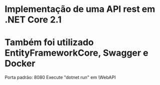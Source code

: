 # Implementação de uma API rest em .NET Core 2.1
# Também foi utilizado EntityFrameworkCore, Swagger e Docker
Porta padrão: 8080
Execute "dotnet run" em \WebAPI
